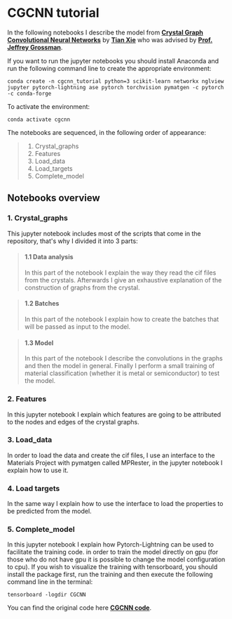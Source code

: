 # CGCNN tutorial
In the following notebooks I describe the model from 
__[Crystal Graph Convolutional Neural Networks](https://arxiv.org/abs/1710.10324)__ 
by __[Tian Xie](https://github.com/txie-93)__ who was advised by __[ Prof. Jeffrey Grossman](https://dmse.mit.edu/people/jeffrey-c-grossman)__.


If you want to run the jupyter notebooks you should install Anaconda and run the following command line to create the appropriate environment:

```conda create -n cgcnn_tutorial python=3 scikit-learn networkx nglview jupyter pytorch-lightning ase pytorch torchvision pymatgen -c pytorch -c conda-forge```

To activate the environment:

```conda activate cgcnn```

The notebooks are sequenced, in the following order of appearance:
> 1. Crystal_graphs
> 2. Features
> 3. Load_data
> 4. Load_targets
> 5. Complete_model

## Notebooks overview

### 1. Crystal_graphs
This jupyter notebook includes most of the scripts that come in the repository, that's why I divided it into 3 parts:

> #### 1.1 Data analysis
> In this part of the notebook I explain the way they read the cif files from the crystals.
> Afterwards I give an exhaustive explanation of the construction of graphs from the crystal.

> #### 1.2 Batches
> In this part of the notebook I explain how to create the batches that 
> will be passed as input to the model.

> #### 1.3 Model
> In this part of the notebook I describe the convolutions in the graphs and then the model in general.
> Finally I perform a small training of material classification (whether it is metal or semiconductor) to test the model.


### 2. Features
In this jupyter notebook I explain which features are going to be attributed to the nodes and edges of the crystal graphs.

### 3. Load_data
In order to load the data and create the cif files, I use an interface to the Materials
Project with pymatgen called MPRester, in the jupyter notebook I explain how to use it.

### 4. Load targets
In the same way I explain how to use the interface to load the properties to be predicted from the model.

### 5. Complete_model
In this jupyter notebook I explain how Pytorch-Lightning can be used to facilitate the training code.
in order to train the model directly on gpu (for those who do not have gpu it is possible to change the model configuration to cpu). If you wish to visualize
the training with tensorboard, you should install the package first, run the training and then execute the following command line in the terminal:

```tensorboard -logdir CGCNN```

You can find the original code here __[CGCNN code](https://github.com/txie-93/cgcnn)__.
